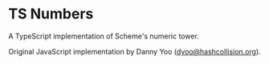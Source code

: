 # TS Numbers

A TypeScript implementation of Scheme's numeric tower.

Original JavaScript implementation by Danny Yoo (dyoo@hashcollision.org).

